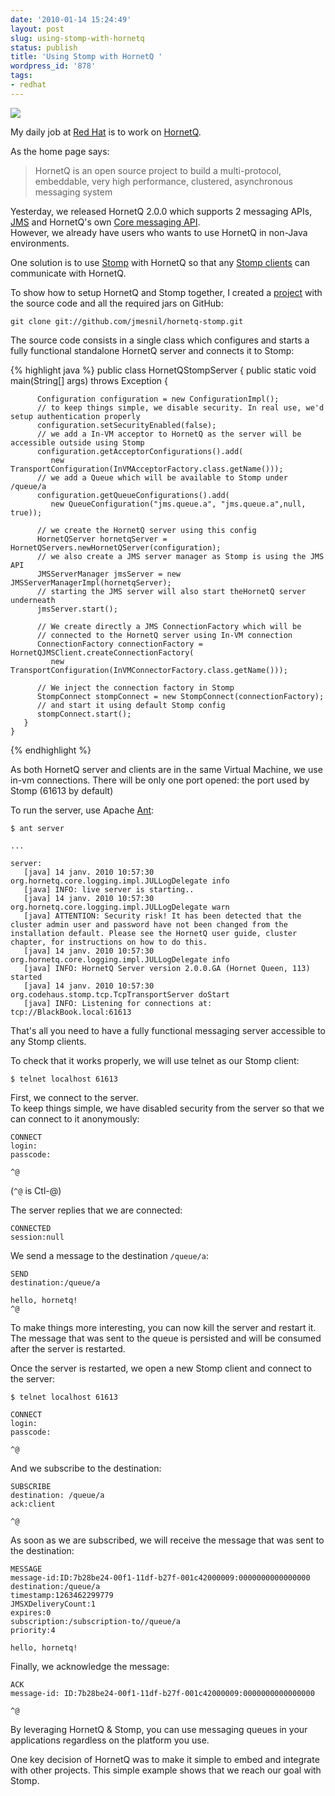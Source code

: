 ```yaml
---
date: '2010-01-14 15:24:49'
layout: post
slug: using-stomp-with-hornetq
status: publish
title: 'Using Stomp with HornetQ '
wordpress_id: '878'
tags:
- redhat
---
```


[![](http://www.jboss.org/files/jbosslabs/design/hornetQ/logo/images/hornetQ_icon_64x64.png)](http://jboss.org/hornetq/)

My daily job at [Red Hat][rh] is to work on [HornetQ][hornetq].

As the home page says:
> HornetQ is an open source project to build a multi-protocol, embeddable, very high performance, clustered, asynchronous messaging system

Yesterday, we released HornetQ 2.0.0 which supports 2 messaging APIs, [JMS][jms] and HornetQ's own [Core messaging API][core-api].  
However, we already have users who wants to use HornetQ in non-Java environments.

One solution is to use [Stomp][stomp] with HornetQ so that any [Stomp clients][stomp-clients] can communicate with HornetQ.

To show how to setup HornetQ and Stomp together, I created a [project][hornetq-stomp] with the source code and all the required jars on GitHub:

    git clone git://github.com/jmesnil/hornetq-stomp.git

The source code consists in a single class which configures and starts a fully functional standalone HornetQ server
and connects it to Stomp:

{% highlight java %}
    public class HornetQStompServer {
       public static void main(String[] args) throws Exception {
    
          Configuration configuration = new ConfigurationImpl();
          // to keep things simple, we disable security. In real use, we'd setup authentication properly
          configuration.setSecurityEnabled(false);
          // we add a In-VM acceptor to HornetQ as the server will be accessible outside using Stomp
          configuration.getAcceptorConfigurations().add(
             new TransportConfiguration(InVMAcceptorFactory.class.getName()));
          // we add a Queue which will be available to Stomp under /queue/a
          configuration.getQueueConfigurations().add(
             new QueueConfiguration("jms.queue.a", "jms.queue.a",null, true));
    		
          // we create the HornetQ server using this config
          HornetQServer hornetqServer = HornetQServers.newHornetQServer(configuration);
          // we also create a JMS server manager as Stomp is using the JMS API
          JMSServerManager jmsServer = new JMSServerManagerImpl(hornetqServer);
          // starting the JMS server will also start theHornetQ server underneath
          jmsServer.start();
    
          // We create directly a JMS ConnectionFactory which will be 
          // connected to the HornetQ server using In-VM connection
          ConnectionFactory connectionFactory = HornetQJMSClient.createConnectionFactory(
             new TransportConfiguration(InVMConnectorFactory.class.getName()));
    
          // We inject the connection factory in Stomp
          StompConnect stompConnect = new StompConnect(connectionFactory);
          // and start it using default Stomp config
          stompConnect.start();
       }
    }
{% endhighlight %}
    
As both HornetQ server and clients are in the same Virtual Machine, we use in-vm connections.
There will be only one port opened: the port used by Stomp (61613 by default)

To run the server, use Apache [Ant][ant]:

    $ ant server
       
    ...
    
    server:
       [java] 14 janv. 2010 10:57:30 org.hornetq.core.logging.impl.JULLogDelegate info
       [java] INFO: live server is starting..
       [java] 14 janv. 2010 10:57:30 org.hornetq.core.logging.impl.JULLogDelegate warn
       [java] ATTENTION: Security risk! It has been detected that the cluster admin user and password have not been changed from the installation default. Please see the HornetQ user guide, cluster chapter, for instructions on how to do this.
       [java] 14 janv. 2010 10:57:30 org.hornetq.core.logging.impl.JULLogDelegate info
       [java] INFO: HornetQ Server version 2.0.0.GA (Hornet Queen, 113) started
       [java] 14 janv. 2010 10:57:30 org.codehaus.stomp.tcp.TcpTransportServer doStart
       [java] INFO: Listening for connections at: tcp://BlackBook.local:61613
    
That's all you need to have a fully functional messaging server accessible to any Stomp clients.

To check that it works properly, we will use telnet as our Stomp client:

    $ telnet localhost 61613
    
First, we connect to the server.  
To keep things simple, we have disabled security from the server so that
we can connect to it anonymously:

    CONNECT
    login:
    passcode:
        
    ^@
     
(`^@` is Ctl-@)

The server replies that we are connected:

    CONNECTED
    session:null
     
We send a message to the destination `/queue/a`:
    
    SEND 
    destination:/queue/a
      
    hello, hornetq!
    ^@
     
To make things more interesting, you can now kill the server and restart it.
The message that was sent to the queue is persisted and will be consumed after the server is restarted.

Once the server is restarted, we open a new Stomp client and connect to the server:

    $ telnet localhost 61613
          
    CONNECT
    login:
    passcode:
         
    ^@
     
And we subscribe to the destination:
    
    SUBSCRIBE
    destination: /queue/a
    ack:client
         
    ^@
    
As soon as we are subscribed, we will receive the message that was sent to the destination:

    MESSAGE
    message-id:ID:7b28be24-00f1-11df-b27f-001c42000009:0000000000000000
    destination:/queue/a
    timestamp:1263462299779
    JMSXDeliveryCount:1
    expires:0
    subscription:/subscription-to//queue/a
    priority:4
         
    hello, hornetq!

Finally, we acknowledge the message:

    ACK    
    message-id: ID:7b28be24-00f1-11df-b27f-001c42000009:0000000000000000
         
    ^@

By leveraging HornetQ & Stomp, you can use messaging queues in your applications regardless on the platform you use.

One key decision of HornetQ was to make it simple to embed and integrate with other projects.
This simple example shows that we reach our goal with Stomp.

[hornetq]: http://jboss.org/hornetq/
[rh]: http://redhat.com/
[jms]: http://java.sun.com/products/jms/
[core-api]: http://hornetq.sourceforge.net/docs/hornetq-2.0.0.GA/api/
[hornetq-stomp]: http://github.com/jmesnil/hornetq-stomp
[stomp]: http://stomp.codehaus.org/
[stomp-clients]: http://stomp.codehaus.org/Clients
[ant]: http://ant.apache.org/


